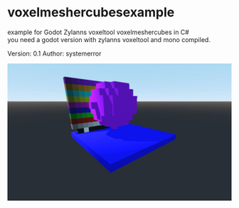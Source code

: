 # voxelmeshercubesexample   

example for Godot Zylanns voxeltool voxelmeshercubes in C#   
you need a godot version with zylanns voxeltool and mono compiled.   

Version: 0.1 
Author: systemerror    


![Pic1](pic1.JPG)


